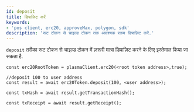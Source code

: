 ```yaml
---
id: deposit
title: डिपाज़िट करें
keywords:
- 'pos client, erc20, approveMax, polygon, sdk'
description: 'रूट टोकन से चाइल्ड टोकन तक आवश्यक रकम डिपाज़िट करें.'
---
```


`deposit` तरीका रूट टोकन से चाइल्ड टोकन में ज़रूरी मात्रा डिपाज़िट करने के लिए इस्तेमाल किया जा सकता है.

```
const erc20RootToken = plasmaClient.erc20(<root token address>,true);

//deposit 100 to user address
const result = await erc20Token.deposit(100, <user address>);

const txHash = await result.getTransactionHash();

const txReceipt = await result.getReceipt();

```
